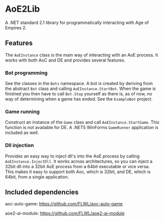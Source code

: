 # AoE2Lib

A .NET standard 2.1 library for programmatically interacting with Age of Empires 2.

## Features

The `AoEInstance` class is the main way of interacting with an AoE process. It works with both AoC and DE and provides several features.

### Bot programming

See the classes in the `Bots` namespace. A bot is created by deriving from the abstract `Bot` class and calling `AoEInstance.StartBot`. When the game is finished you then have to call `Bot.Stop` yourself as there is, as of now, no way of determining when a game has ended. See the `ExampleBot` project.

### Game running

Construct an instance of the `Game` class and call `AoEInstance.StartGame`. This function is not available for DE. A .NET5 WinForms `GameRunner` application is included as well.

### Dll injection

Provides an easy way to inject dll's into the AoE process by calling `AoEInstance.InjectDll`. It works across architectures, so you can inject a 32bit dll into a 32bit AoE process from a 64bit executable or vice versa. This makes it easy to support both Aoc, which is 32bit, and DE, which is 64bit, from a single application.

## Included dependencies

aoc-auto-game: https://github.com/FLWL/aoc-auto-game

aoe2-ai-module: https://github.com/FLWL/aoe2-ai-module
